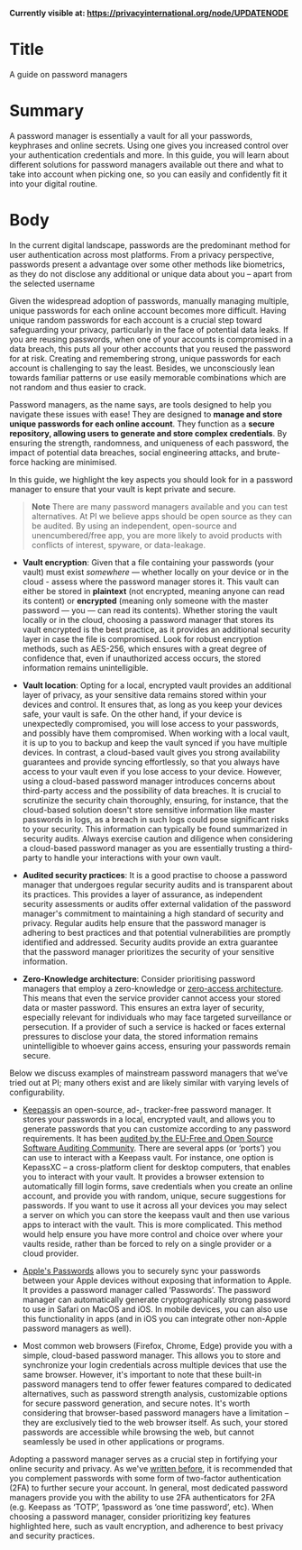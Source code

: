 **Currently visible at: https://privacyinternational.org/node/UPDATENODE**

# Title
A guide on password managers

# Summary

A password manager is essentially a vault for all your passwords, keyphrases and online secrets. Using one gives you increased control over your authentication credentials and more. In this guide, you will learn about different solutions for password managers available out there and what to take into account when picking one, so you can easily and confidently fit it into your digital routine.


# Body

In the current digital landscape, passwords are the predominant method for user authentication across most platforms. From a privacy perspective, passwords present a advantage over some other methods like biometrics, as they do not disclose any additional or unique data about you – apart from the selected username

Given the widespread adoption of passwords, manually managing multiple, unique passwords for each online account becomes more difficult. Having unique random passwords for each account is a crucial step toward safeguarding your privacy, particularly in the face of potential data leaks. If you are reusing passwords, when one of your accounts is compromised in a data breach, this puts all your other accounts that you reused the password for at risk. Creating and remembering strong, unique passwords for each account is challenging to say the least. Besides, we unconsciously lean towards familiar patterns or use easily memorable combinations which are not random and thus easier to crack.

Password managers, as the name says, are tools designed to help you navigate these issues with ease! They are designed to **manage and store unique passwords for each online account**. They function as a **secure repository, allowing users to generate and store complex credentials**. By ensuring the strength, randomness, and uniqueness of each password, the impact of potential data breaches, social engineering attacks, and brute-force hacking are minimised. 

In this guide, we highlight the key aspects you should look for in a password manager to ensure that your vault is kept private and secure.

> **Note** There are many password managers available and you can test alternatives. At PI we believe apps should be open source as they can be audited. By using an independent, open-source and unencumbered/free app, you are more likely to avoid products with conflicts of interest, spyware, or data-leakage.

- **Vault encryption**: Given that a file containing your passwords (your vault) must exist *somewhere* — whether locally on your device or in the cloud - assess where the password manager stores it. This vault can either be stored in **plaintext** (not encrypted, meaning anyone can read its content) or **encrypted** (meaning only someone with the master password — you — can read its contents). Whether storing the vault locally or in the cloud, choosing a password manager that stores its vault encrypted is the best practice, as it provides an additional security layer in case the file is compromised. Look for robust encryption methods, such as AES-256, which ensures with a great degree of confidence that, even if unauthorized access occurs, the stored information remains unintelligible. 

- **Vault location**: Opting for a local, encrypted vault provides an additional layer of privacy, as your sensitive data remains stored within your devices and control. It ensures that, as long as you keep your devices safe, your vault is safe. On the other hand, if your device is unexpectedly compromised, you will lose access to your passwords, and possibly have them compromised. When working with a local vault, it is up to you to backup and keep the vault synced if you have multiple devices. In contrast, a cloud-based vault gives you strong availability guarantees and provide syncing effortlessly, so that you always have access to your vault even if you lose access to your device. However, using a cloud-based password manager introduces concerns about third-party access and the possibility of data breaches. It is crucial to scrutinize the security chain thoroughly, ensuring, for instance, that the cloud-based solution doesn't store sensitive information like master passwords in logs, as a breach in such logs could pose significant risks to your security. This information can typically be found summarized in security audits. Always exercise caution and diligence when considering a cloud-based password manager as you are essentially trusting a third-party to handle your interactions with your own vault.

- **Audited security practices**: It is a good practise to choose a password manager that undergoes regular security audits and is transparent about its practices. This provides a layer of assurance, as independent security assessments or audits offer external validation of the password manager's commitment to maintaining a high standard of security and privacy. Regular audits help ensure that the password manager is adhering to best practices and that potential vulnerabilities are promptly identified and addressed. Security audits provide an extra guarantee that the password manager prioritizes the security of your sensitive information.

- **Zero-Knowledge architecture**: Consider prioritising password managers that employ a zero-knowledge or [zero-access architecture][1]. This means that even the service provider cannot access your stored data or master password. This ensures an extra layer of security, especially relevant for individuals who may face targeted surveillance or persecution. If a provider of such a service is hacked or faces external pressures to disclose your data, the stored information remains unintelligible to whoever gains access, ensuring your passwords remain secure.

Below we discuss examples of mainstream password managers that we’ve tried out at PI; many others exist and are likely similar with varying levels of configurability.

- [Keepass](https://keepassxc.org/)is an open-source, ad-, tracker-free password manager. It stores your passwords in a local, encrypted vault, and allows you to generate passwords that you can customize according to any password requirements. It has been [audited by the EU-Free and Open Source Software Auditing Community](https://joinup.ec.europa.eu/sites/default/files/inline-files/DLV%20WP6%20-02-%20Summary%20of%20the%20evaluation%20of%20results%20_KeePass_published.pdf). There are several apps (or ‘ports’) you can use to interact with a Keepass vault. For instance, one option is KepassXC – a cross-platform client for desktop computers, that enables you to interact with your vault. It provides a browser extension to automatically fill login forms, save credentials when you create an online account, and provide you with random, unique, secure suggestions for passwords. If you want to use it across all your devices you may select a server on which you can store the keepass vault and then use various apps to interact with the vault. This is more complicated. This method would help ensure you have more control and choice over where your vaults reside, rather than be forced to rely on a single provider or a cloud provider. 

- [Apple's Passwords](https://support.apple.com/en-gb/109016) allows you to securely sync your passwords between your Apple devices without exposing that information to Apple. It provides a password manager called ‘Passwords’. The password manager can automatically generate cryptographically strong password to use in Safari on MacOS and iOS. In mobile devices, you can also use this functionality in apps (and in iOS you can integrate other non-Apple password managers as well).

- Most common web browsers (Firefox, Chrome, Edge) provide you with a simple, cloud-based password manager. This allows you to store and synchronize your login credentials across multiple devices that use the same browser. However, it's important to note that these built-in password managers tend to offer fewer features compared to dedicated alternatives, such as password strength analysis, customizable options for secure password generation, and secure notes. It's worth considering that browser-based password managers have a limitation – they are exclusively tied to the web browser itself. As such, your stored passwords are accessible while browsing the web, but cannot seamlessly be used in other applications or programs.

Adopting a password manager serves as a crucial step in fortifying your online security and privacy. As we've [written before][6], it is recommended that you complement passwords with some form of two-factor authentication (2FA) to further secure your account. In general, most dedicated password managers provide you with the ability to use 2FA authenticators for 2FA (e.g. Keepass as ‘TOTP’, 1password as ‘one time password’, etc). When choosing a password manager, consider prioritizing key features highlighted here, such as vault encryption, and adherence to best privacy and security practices.

[1]: https://bitwarden.com/resources/zero-knowledge-encryption-white-paper/
[2]: https://joinup.ec.europa.eu/sites/default/files/inline-files/DLV%20WP6%20-02-%20Summary%20of%20the%20evaluation%20of%20results%20_KeePass_published.pdf
[3]: https://keepass.info
[4]: https://keepassxc.org/
[5]: https://support.apple.com/en-us/HT204085
[6]: https://privacyinternational.org/explainer/5001/explainer-sms-30-years-down-line
